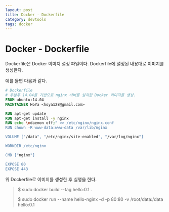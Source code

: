 ```yaml
---
layout: post
title: Docker - Dockerfile
category: devtools
tags: docker
---
```


# Docker - Dockerfile

Dockerfile은 Docker 이미지 설정 파일이다. Dockerfile에 설정된 내용대로 이미지를 생성한다.

예를 들면 다음과 같다.

```dockerfile
# Dockerfile
# 우분투 14.04를 기반으로 nginx 서버를 설치한 Docker 이미지를 생성.
FROM ubuntu:14.04
MAINTAINER HoYa <hoya128@gmail.com>

RUN apt-get update
RUN apt-get install -y nginx
RUN echo \ndaemon off;" >> /etc/nginx/nginx.conf
RUN chown -R www-data:www-data /var/lib/nginx

VOLUME ["/data", "/etc/nginx/site-enabled", "/var/log/nginx"]

WORKDIR /etc/nginx

CMD ["nginx"]

EXPOSE 80
EXPOSE 443
```

위 Dockerfile로 이미지를 생성한 후 실행을 한다.

> $ sudo docker build --tag hello:0.1 .
>
> $ sudo docker run --name hello-nginx -d -p 80:80 -v /root/data:/data hello:0.1

